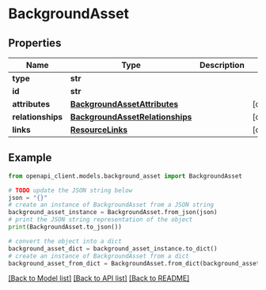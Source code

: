 # BackgroundAsset


## Properties

Name | Type | Description | Notes
------------ | ------------- | ------------- | -------------
**type** | **str** |  | 
**id** | **str** |  | 
**attributes** | [**BackgroundAssetAttributes**](BackgroundAssetAttributes.md) |  | [optional] 
**relationships** | [**BackgroundAssetRelationships**](BackgroundAssetRelationships.md) |  | [optional] 
**links** | [**ResourceLinks**](ResourceLinks.md) |  | [optional] 

## Example

```python
from openapi_client.models.background_asset import BackgroundAsset

# TODO update the JSON string below
json = "{}"
# create an instance of BackgroundAsset from a JSON string
background_asset_instance = BackgroundAsset.from_json(json)
# print the JSON string representation of the object
print(BackgroundAsset.to_json())

# convert the object into a dict
background_asset_dict = background_asset_instance.to_dict()
# create an instance of BackgroundAsset from a dict
background_asset_from_dict = BackgroundAsset.from_dict(background_asset_dict)
```
[[Back to Model list]](../README.md#documentation-for-models) [[Back to API list]](../README.md#documentation-for-api-endpoints) [[Back to README]](../README.md)


